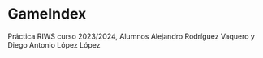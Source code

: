 # GameIndex
 Práctica RIWS curso 2023/2024, Alumnos Alejandro Rodríguez Vaquero y Diego Antonio López López
